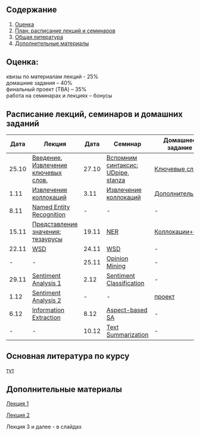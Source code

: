 ## Содержание
1. [Оценка](#score)
2. [План: расписание лекций и семинаров](#sched)
3. [Общая литература](#ref)
4. [Дополнительные материалы](#add)

## Оценка:<br><a name="score"/>
квизы по материалам лекций - 25%<br>
домашние задания – 40% <br>
финальный проект (TBA) – 35%<br>
работа на семинарах и лекциях – бонусы<br>

## Расписание лекций, семинаров и домашних заданий<a name="sched"/>
|Дата|Лекция|Дата|Семинар|Домашнее задание|Дедлайн|
|-|-|-|-|-|-|
|25.10|[Введение. Извлечение ключевых слов.](Slides/1_Keywords.ipynb)|27.10|[Вспомним синтаксис: UDpipe, stanza](seminar/1_Keywords.ipynb)|[Ключевые слова](hw/hw1.md)|7.11 23:59мск|
|1.11|[Извлечение коллокаций](Slides/2_Collocations.ipynb)|3.11|[Извлечение коллокаций](Slides/2_Collocations.ipynb)|[Дополнительное](Notes/addendum.md)|10.11|
|8.11|[Named Entity Recognition](Slides/3_NER.ipynb)|-|-|-|-|
|15.11|[Представление значения: тезаурусы](Slides/4_Thesauri.ipynb)|19.11|[NER](https://colab.research.google.com/drive/1BSuvHgeoARGEgGrDDBElCMIMAPWGA-WK?usp=sharing)|[Коллокации+NER](hw/hw2.md)|3.12 23:59мск|
|22.11|[WSD](Slides/5_WSD.ipynb)|24.11|[WSD](seminar/5_WSD.ipynb)|-|-|
|-|-|25.11|[Opinion Mining](seminar/6_Opinion_Mining.ipynb)|-|-|
|29.11|[Sentiment Analysis 1](Slides/7_Sentiment.ipynb)|2.12|[Sentiment Classification](https://colab.research.google.com/drive/1D0JEK_p2LJuF_Hd35QJ2PlujFB87bQUp?usp=sharing)|-|-|
|1.12|[Sentiment Analysis 2](Slides/8_Sentiment.ipynb)|-|-|[проект](https://docs.google.com/document/d/1eqTKOC3aJzA8TZphVE4Legw7CSGtvSgRpq-YuUkV8HM/edit?usp=sharing)||
|6.12|[Information Extraction](Slides/8-information-extraction.pptx)|8.12|[Aspect-based SA](https://colab.research.google.com/drive/1TfMaNkB-8fjnjZuEdVtgrIwHtL9Bi4x8?usp=sharing)|-|-|
|-|-|10.12|[Text Summarization](https://colab.research.google.com/drive/1gXbcPqfx7teI7ANTgwx3I52DJdV5Mnwz?usp=sharing)|-|-|

## Основная литература по курсу<a name="ref"/>
[тут](References.md)

## Дополнительные материалы<a name="add"/>
[Лекция 1](Notes/1.md)

[Лекция 2](Notes/2.md)

Лекция 3 и далее - в слайдах
